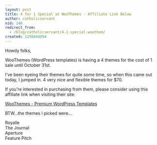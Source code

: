```yaml
---
layout: post
title: 4 for 1 Special at WooThemes - Affiliate Link Below
author: catholicservant
nid: 146
redirect_from:
  - /blog/catholicservant/4-1-special-woothem/
created: 1256844894
---
```

<p>Howdy folks,</p>
<p>WooThemes (WordPress templates) is having a 4 themes for the cost of 1 sale until October 31st.</p>
<p>I've been eyeing their themes for quite some time, so when this came out today, I jumped in. 4 very nice and flexible themes for $70.</p>
<p>If you're interested in purchasing from them, please consider using this affiliate link when visiting their site:</p>
<p><a href="http://www.woothemes.com/amember/go.php?r=17240&amp;i=l0">WooThemes - Premium WordPress Templates</a></p>
<p>BTW...the themes I picked were...</p>
<p>Royalle<br />
The Journal<br />
Aperture<br />
Feature Pitch</p>
